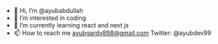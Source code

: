 - 👋 Hi, I’m @ayubabdullah
- 👀 I’m interested in coding
- 🌱 I’m currently learning react and next js
- 📫 How to reach me
ayubgardy898@gmail.com
Twitter: @ayubdev99
